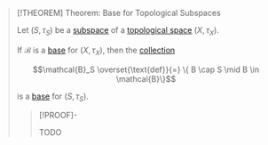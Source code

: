 >[!THEOREM] Theorem: Base for Topological Subspaces
>
>Let $(S, \tau_S)$ be a [subspace](Topological%20Subspace.md) of a [topological space](../Topological%20Space.md) $(X, \tau_X)$.
>
>If $\mathcal{B}$ is a [base](../Bases/Base%20for%20a%20Topological%20Space.md) for $(X, \tau_X)$, then the [collection](../../Set%20Theory/Collections/Collection.md)
>
>$$\mathcal{B}_S \overset{\text{def}}{=} \{ B \cap S \mid B \in \mathcal{B}\}$$
>
>is a [base](../Bases/Base%20for%20a%20Topological%20Space.md) for $(S, \tau_S)$.
>
>>[!PROOF]-
>>
>>TODO
>>
>